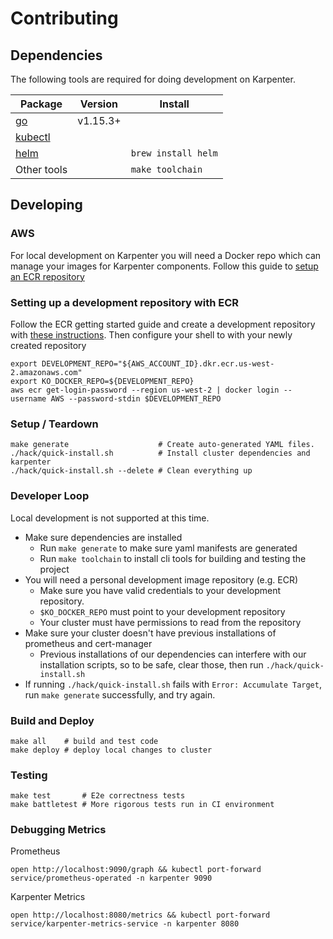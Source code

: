 # Contributing

## Dependencies

The following tools are required for doing development on Karpenter.

| Package                                                            | Version  | Install             |
| ------------------------------------------------------------------ | -------- | ------------------- |
| [go](https://golang.org/dl/)                                       | v1.15.3+ |                     |
| [kubectl](https://kubernetes.io/docs/tasks/tools/install-kubectl/) |          |                     |
| [helm](https://helm.sh/docs/intro/install/)                        |          | `brew install helm` |
| Other tools                                                        |          | `make toolchain`    |

## Developing

### AWS
For local development on Karpenter you will need a Docker repo which can manage your images for Karpenter components.
Follow this guide to [setup an ECR repository](https://docs.aws.amazon.com/AmazonECR/latest/userguide/get-set-up-for-amazon-ecr.html)

### Setting up a development repository with ECR
Follow the ECR getting started guide and create a development repository with [these instructions](https://docs.aws.amazon.com/AmazonECR/latest/userguide/getting-started-cli.html). Then configure your shell to with your newly created repository

```
export DEVELOPMENT_REPO="${AWS_ACCOUNT_ID}.dkr.ecr.us-west-2.amazonaws.com"
export KO_DOCKER_REPO=${DEVELOPMENT_REPO}
aws ecr get-login-password --region us-west-2 | docker login --username AWS --password-stdin $DEVELOPMENT_REPO
```

### Setup / Teardown

```
make generate                    # Create auto-generated YAML files.
./hack/quick-install.sh          # Install cluster dependencies and karpenter
./hack/quick-install.sh --delete # Clean everything up
```

### Developer Loop

Local development is not supported at this time.

* Make sure dependencies are installed
    * Run `make generate` to make sure yaml manifests are generated
    * Run `make toolchain` to install cli tools for building and testing the project
* You will need a personal development image repository (e.g. ECR)
    * Make sure you have valid credentials to your development repository.
    * `$KO_DOCKER_REPO` must point to your development repository
    * Your cluster must have permissions to read from the repository
* Make sure your cluster doesn't have previous installations of prometheus and cert-manager
  * Previous installations of our dependencies can interfere with our installation scripts, so to be safe, clear those, then run `./hack/quick-install.sh` 
* If running `./hack/quick-install.sh` fails with `Error: Accumulate Target`, run `make generate` successfully, and try again.

### Build and Deploy
```
make all    # build and test code
make deploy # deploy local changes to cluster
```

### Testing
```
make test       # E2e correctness tests
make battletest # More rigorous tests run in CI environment
```

### Debugging Metrics
Prometheus
```
open http://localhost:9090/graph && kubectl port-forward service/prometheus-operated -n karpenter 9090
```
Karpenter Metrics
```
open http://localhost:8080/metrics && kubectl port-forward service/karpenter-metrics-service -n karpenter 8080
```
